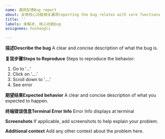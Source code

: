 ```yaml
---
name: 漏洞反馈Bug report
about: 反馈核心功能相关漏洞reporting the bug relates with core functions
title: ''
labels: 未解决, 核心功能bug
assignees: huihengli

---
```


**描述Describe the bug**
A clear and concise description of what the bug is.

**复现步骤Steps to Reproduce**
Steps to reproduce the behavior:
1. Go to '...'
2. Click on '....'
3. Scroll down to '....'
4. See error

**期望结果Expected behavior**
A clear and concise description of what you expected to happen.

**终端错误信息Terminal Error Info**
Error Info displays at terminal

**Screenshots**
If applicable, add screenshots to help explain your problem.

**Additional context**
Add any other context about the problem here.
